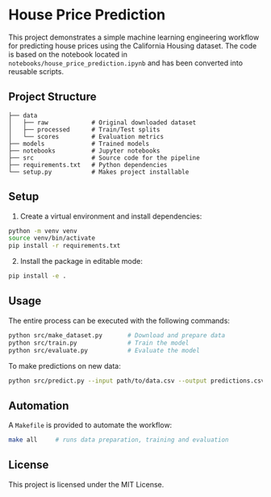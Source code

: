 # House Price Prediction

This project demonstrates a simple machine learning engineering workflow for predicting house prices using the California Housing dataset. The code is based on the notebook located in `notebooks/house_price_prediction.ipynb` and has been converted into reusable scripts.

## Project Structure

```
├── data
│   ├── raw            # Original downloaded dataset
│   ├── processed      # Train/Test splits
│   └── scores         # Evaluation metrics
├── models             # Trained models
├── notebooks          # Jupyter notebooks
├── src                # Source code for the pipeline
├── requirements.txt   # Python dependencies
└── setup.py           # Makes project installable
```

## Setup

1. Create a virtual environment and install dependencies:

```bash
python -m venv venv
source venv/bin/activate
pip install -r requirements.txt
```

2. Install the package in editable mode:

```bash
pip install -e .
```

## Usage

The entire process can be executed with the following commands:

```bash
python src/make_dataset.py       # Download and prepare data
python src/train.py              # Train the model
python src/evaluate.py           # Evaluate the model
```

To make predictions on new data:

```bash
python src/predict.py --input path/to/data.csv --output predictions.csv
```

## Automation

A `Makefile` is provided to automate the workflow:

```bash
make all     # runs data preparation, training and evaluation
```

## License

This project is licensed under the MIT License.
